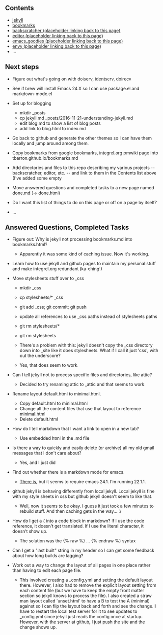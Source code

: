 ---
---
## Contents ##

 * [jekyll](jekyll.html)
 * [bookmarks](bookmarks.html)
 * [backscratcher (placeholder linking back to this page)](index.html)
 * [editor (placeholder linking back to this page)](index.html)
 * [emacs_goodies (placeholder linking back to this page)](index.html)
 * [envy (placeholder linking back to this page)](index.html)
 * ...

## Next steps ##

 * Figure out what's going on with doiserv, identserv, doirecv

 * See if brew will install Emacs 24.X so I can use package.el and
   markdown-mode.el

 * Set up for blogging
   * mkdir _posts
   * cp jekyll.md _posts/2016-11-21-understanding-jekyll.md
   * edit blog.md to show a list of blog posts
   * add link to blog.html to index.md

 * Go back to github and generate the other themes so I can have them
   locally and jump around among them.

 * Copy bookmarks from google bookmarks, integrel.org pmwiki page into
   tbarron.github.io/bookmarks.md

 * Add directories and files to this repo describing my various
   projects -- backscratcher, editor, etc. -- and link to them in the
   Contents list above (I've added some empty

 * Move answered questions and completed tasks to a new page named
   done.md (-> done.html)

 * Do I want this list of things to do on this page or off on a page
   by itself?

 * ...

## Answered Questions, Completed Tasks ##

 * Figure out: Why is jekyll not processing bookmarks.md into bookmarks.html?
   * Apparently it was some kind of caching issue. Now it's working.

 * Learn how to use jekyll and github pages to maintain my personal
   stuff and make integrel.org redundant (ka-ching!)

 * Move stylesheets stuff over to _css
   * mkdir _css
   * cp stylesheets/* _css
   * git add _css; git commit; git push
   * update all references to use _css paths instead of stylesheets paths
   * git rm stylesheets/*
   * git rm stylesheets

   * There's a problem with this: jekyll doesn't copy the _css
     directory down into _site like it does stylesheets. What if I
     call it just 'css', with out the underscore?

   * Yes, that does seem to work.

 * Can I tell jekyll not to process specific files and directories, like attic?
   * Decided to try renaming attic to _attic and that seems to work

 * Rename layout default.html to minimal.html.
   * Copy default.html to minimal.html
   * Change all the content files that use that layout to reference minimal.html
   * Delete default.html

 * How do I tell markdown that I want a link to open in a new tab?
   * Use embedded html in the .md file

 * Is there a way to quickly and easily delete (or archive) all my old
   gmail messages that I don't care about?
   * Yes, and I just did

 * Find out whether there is a markdown mode for emacs.
   * [There is](http://jblevins.org/projects/markdown-mode/), but it
     seems to require emacs 24.1. I'm running 22.1.1.

 * github jekyll is behaving differently from local jekyll. Local
   jekyll is fine with my style sheets in css but github jekyll
   doesn't seem to like that.
   * Well, now it seems to be okay. I guess it just took a few minutes
     to rebuild stuff. And then caching gets in the way... :\

 * How do I get a &#123; into a code block in markdown? If I use the
   code reference, it doesn't get translated. If I use the literal
   character, it doesn't show up.
   * The solution was the {% raw %} ... {% endraw %} syntax

 * Can I get a "last built" string in my header so I can get some
   feedback about how long builds are lagging?

 * Work out a way to change the layout of all pages in one place
   rather than having to edit each page file.
   * This involved creating a _config.yml and setting the default
     layout there. However, I also had to remove the explicit layout
     setting from each content file (but we have to keep the empty
     front matter section so jekyll knows to process the file). I also
     created a straw man layout called 'unset.html' to have a B to
     test the A (minimal) against so I can flip the layout back and
     forth and see the change. I have to restart the local test server
     for it to see updates to _config.yml since jekyll just reads the
     config once at startup. However, with the server at github, I
     just push the site and the change shows up.
